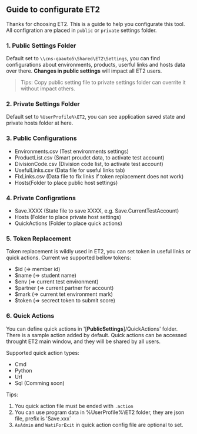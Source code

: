 ﻿## Guide to configurate ET2

Thanks for choosing ET2. This is a guide to help you configurate this tool. All configration are placed in `public` or `private` settings folder.

### 1. Public Settings Folder

Default set to `\\cns-qaauto5\Shared\ET2\Settings`, you can find configurations about environments, products, userful links and hosts data over there. **Changes in public settings** will impact all ET2 users.

> Tips: Copy public setting file to private settings folder can overrite it without impact others.

### 2. Private Settings Folder

Default set to `%UserProfile%\ET2`, you can see application saved state and private hosts folder at here.

### 3. Public Configurations

- Environments.csv (Test environments settings)
- ProductList.csv (Smart proudct data, to activate test account)
- DivisionCode.csv (Division code list, to activate test account)
- UsefulLinks.csv (Data file for useful links tab)
- FixLinks.csv (Data file to fix links if token replacement does not work)
- Hosts(Folder to place public host settings)

### 4. Private Configrations

- Save.XXXX (State file to save XXXX, e.g. Save.CurrentTestAccount)
- Hosts (Folder to place private host settings)
- QuickActions (Folder to place quick actions)

### 5. Token Replacement

Token replacement is wildly used in ET2, you can set token in useful links or quick actions. Current we supported bellow tokens:

- $id (=> member id)
- $name (=> student name)
- $env (=> current test environment)
- $partner (=> current partner for account)
- $mark (=> current tet environment mark)
- $token (=> secrect token to submit score)

### 6. Quick Actions

You can define quick actions in '[**PublicSettings**]/QuickActions' folder. There is a sample action added by default.
Quick actions can be accessed throught ET2 main window, and they will be shared by all users.

Supported quick action types:

- Cmd
- Python
- Url
- Sql (Comming soon)

Tips:

1. You quick action file must be ended with `.action`
2. You can use program data in %UserProfile%\ET2 folder, they are json file, prefix is 'Save.xxx`
3. `AsAdmin` and `WatiForExit` in quick action config file are optional to set.